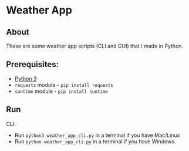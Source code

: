 # Weather App

## About

These are some weather app scripts (CLI and GUI) that I made in Python.

## Prerequisites:

- [Python 3](https://www.python.org/downloads/)
- `requests` module - `pip install requests`
- `suntime` module - `pip install suntime`

## Run

CLI:

  - Run `python3 weather_app_cli.py` in a terminal if you have Mac/Linux
  - Run `python weather_app_cli.py` in a terminal if you have Windows.
